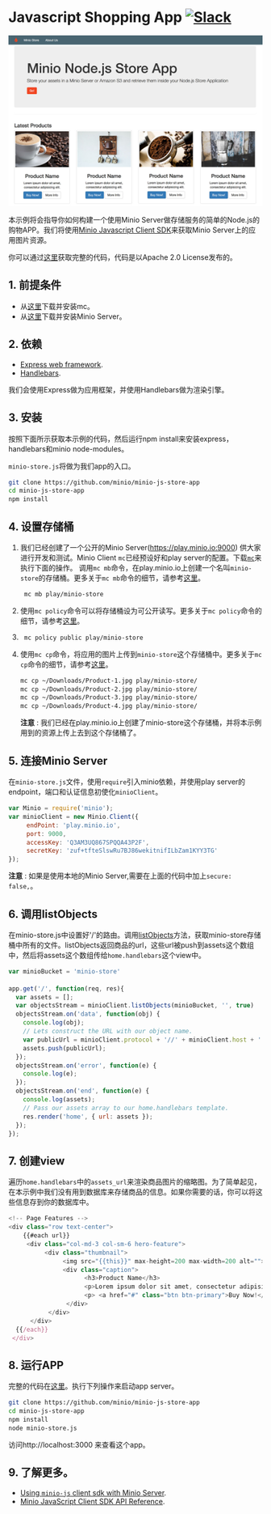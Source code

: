 # Javascript Shopping App [![Slack](https://slack.minio.io/slack?type=svg)](https://slack.minio.io)

![minio_JS1](https://github.com/minio/minio-js-store-app/blob/master/docs/screenshots/minio-JS1.jpg?raw=true)

本示例将会指导你如何构建一个使用Minio Server做存储服务的简单的Node.js的购物APP。我们将使用[Minio Javascript Client SDK](https://docs.minio.io/docs/javascript-client-quickstart-guide)来获取Minio Server上的应用图片资源。

你可以通过[这里](https://github.com/minio/minio-js-store-app)获取完整的代码，代码是以Apache 2.0 License发布的。


## 1. 前提条件

* 从[这里](https://docs.minio.io/docs/minio-client-quickstart-guide)下载并安装mc。
* 从[这里](https://docs.minio.io/docs/minio )下载并安装Minio Server。

## 2. 依赖

* [Express web framework](http://expressjs.com).
* [Handlebars](http://handlebarsjs.com).

我们会使用Express做为应用框架，并使用Handlebars做为渲染引擎。

## 3. 安装

按照下面所示获取本示例的代码，然后运行npm install来安装express，handlebars和minio node-modules。

`minio-store.js`将做为我们app的入口。

```sh
git clone https://github.com/minio/minio-js-store-app
cd minio-js-store-app
npm install
```

##  4. 设置存储桶

1. 我们已经创建了一个公开的Minio Server(https://play.minio.io:9000) 供大家进行开发和测试。Minio Client `mc`已经预设好和play server的配置。下载[`mc`](https://docs.minio.io/docs/minio-client-quick-start-guide)来执行下面的操作。
调用`mc mb`命令，在play.minio.io上创建一个名叫`minio-store`的存储桶。更多关于`mc mb`命令的细节，请参考[这里](https://docs.minio.io/docs/minio-client-complete-guide#mb)。

   ```sh
    mc mb play/minio-store
   ```

2. 使用`mc policy`命令可以将存储桶设为可公开读写。更多关于`mc policy`命令的细节，请参考[这里](https://docs.minio.io/docs/minio-client-complete-guide#policy)。
3. 
   ```sh
    mc policy public play/minio-store
   ```

3. 使用`mc cp`命令，将应用的图片上传到`minio-store`这个存储桶中。更多关于`mc cp`命令的细节，请参考[这里](https://docs.minio.io/docs/minio-client-complete-guide#cp)。

   ```sh
   mc cp ~/Downloads/Product-1.jpg play/minio-store/
   mc cp ~/Downloads/Product-2.jpg play/minio-store/
   mc cp ~/Downloads/Product-3.jpg play/minio-store/
   mc cp ~/Downloads/Product-4.jpg play/minio-store/
   ```

   **注意** : 我们已经在play.minio.io上创建了minio-store这个存储桶，并将本示例用到的资源上传上去到这个存储桶了。


## 5. 连接Minio Server

在`minio-store.js`文件，使用`require`引入minio依赖，并使用play server的endpoint，端口和认证信息初使化`minioClient`。

```js
var Minio = require('minio');
var minioClient = new Minio.Client({
 	 endPoint: 'play.minio.io',
     port: 9000,
	 accessKey: 'Q3AM3UQ867SPQQA43P2F',
	 secretKey: 'zuf+tfteSlswRu7BJ86wekitnifILbZam1KYY3TG'
});
```

**注意** : 如果是使用本地的Minio Server,需要在上面的代码中加上``secure: false,``。


## 6. 调用listObjects

在minio-store.js中设置好'/'的路由。调用[listObjects]( https://docs.minio.io/docs/javascript-client-api-reference#listObjects)方法，获取minio-store存储桶中所有的文件。listObjects返回商品的url，这些url被push到assets这个数组中，然后将assets这个数组传给`home.handlebars`这个view中。


```js
var minioBucket = 'minio-store'

app.get('/', function(req, res){
  var assets = [];
  var objectsStream = minioClient.listObjects(minioBucket, '', true)
  objectsStream.on('data', function(obj) {
    console.log(obj);
    // Lets construct the URL with our object name.
    var publicUrl = minioClient.protocol + '//' + minioClient.host + ':' + minioClient.port + '/' + minioBucket + '/' + obj.name
    assets.push(publicUrl);
  });
  objectsStream.on('error', function(e) {
    console.log(e);
  });
  objectsStream.on('end', function(e) {
    console.log(assets);
    // Pass our assets array to our home.handlebars template.
    res.render('home', { url: assets });
  });
});
```

## 7. 创建view

遍历`home.handlebars`中的`assets_url`来渲染商品图片的缩略图。为了简单起见，在本示例中我们没有用到数据库来存储商品的信息。如果你需要的话，你可以将这些信息存到你的数据库中。

```js
<!-- Page Features -->
<div class="row text-center">
	{{#each url}}
     <div class="col-md-3 col-sm-6 hero-feature">
          <div class="thumbnail">
               <img src="{{this}}" max-height=200 max-width=200 alt="">
               <div class="caption">
                     <h3>Product Name</h3>
                     <p>Lorem ipsum dolor sit amet, consectetur adipisicing elit.</p>
                     <p> <a href="#" class="btn btn-primary">Buy Now!</a> <a href="#" class="btn btn-default">More Info</a> </p>
                </div>
           </div>
      </div>
  {{/each}}   
 </div>
```

## 8. 运行APP

完整的代码在[这里](https://github.com/minio/minio-js-store-app)。执行下列操作来启动app server。

  ```sh
  git clone https://github.com/minio/minio-js-store-app
  cd minio-js-store-app
  npm install
  node minio-store.js
  ```

  访问http://localhost:3000 来查看这个app。

## 9.  了解更多。

- [Using `minio-js` client sdk with Minio Server](https://docs.minio.io/docs/javascript-client-quickstart-guide).
- [Minio JavaScript Client SDK API Reference](https://docs.minio.io/docs/javascript-client-api-reference).

